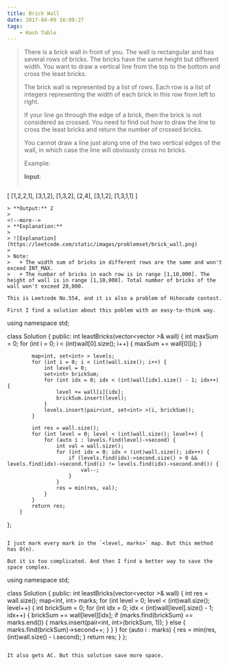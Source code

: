 ```yaml
---
title: Brick Wall
date: 2017-04-09 16:09:27
tags:
    - Hash Table
---
```


> There is a brick wall in front of you. The wall is rectangular and has several rows of bricks. The bricks have the same height but different width. You want to draw a vertical line from the top to the bottom and cross the least bricks.
>
> The brick wall is represented by a list of rows. Each row is a list of integers representing the width of each brick in this row from left to right.
>
> If your line go through the edge of a brick, then the brick is not considered as crossed. You need to find out how to draw the line to cross the least bricks and return the number of crossed bricks.
>
> You cannot draw a line just along one of the two vertical edges of the wall, in which case the line will obviously cross no bricks.
>
> Example:
>
> **Input**:
>```
[
    [1,2,2,1],
    [3,1,2],
    [1,3,2],
    [2,4],
    [3,1,2],
    [1,3,1,1]
]
```
> **Output:** 2
>
<!--more-->
> **Explanation:**
>
> ![Explanation](https://leetcode.com/static/images/problemset/brick_wall.png)
>
> Note:
>   + The width sum of bricks in different rows are the same and won't exceed INT_MAX.
>   + The number of bricks in each row is in range [1,10,000]. The height of wall is in range [1,10,000]. Total number of bricks of the wall won't exceed 20,000.

This is Leetcode No.554, and it is also a problem of Hihocode contest.

First I find a solution about this poblem with an easy-to-think way.

```
using namespace std;

class Solution {
    public:
        int leastBricks(vector<vector<int> >& wall) {
            int maxSum = 0;
            for (int i = 0; i < (int)wall[0].size(); i++) {
                maxSum += wall[0][i];
            }

            map<int, set<int> > levels;
            for (int i = 0; i < (int)wall.size(); i++) {
                int level = 0;
                set<int> brickSum;
                for (int idx = 0; idx < (int)wall[idx].size() - 1; idx++) {
                    level += wall[i][idx];
                    brickSum.insert(level);
                }
                levels.insert(pair<int, set<int> >(i, brickSum));
            }

            int res = wall.size();
            for (int level = 0; level < (int)wall.size(); level++) {
                for (auto i : levels.find(level)->second) {
                    int val = wall.size();
                    for (int idx = 0; idx < (int)wall.size(); idx++) {
                        if (levels.find(idx)->second.size() > 0 && levels.find(idx)->second.find(i) != levels.find(idx)->second.end()) {
                            val--;
                        }
                    }
                    res = min(res, val);
                }
            }
            return res;
        }
};
```

I just mark every mark in the `<level, marks>` map. But this method has O(n).

But it is too complicated. And then I find a better way to save the space complex.

```
using namespace std;

class Solution {
    public:
        int leastBricks(vector<vector<int> >& wall) {
            int res = wall.size();
            map<int, int> marks;
            for (int level = 0; level < (int)wall.size(); level++) {
                int brickSum = 0;
                for (int idx = 0; idx < (int)wall[level].size() - 1; idx++) {
                    brickSum += wall[level][idx];
                    if (marks.find(brickSum) == marks.end()) {
                        marks.insert(pair<int, int>(brickSum, 1));
                    } else {
                        marks.find(brickSum)->second++;
                    }
                }
            }
            for (auto i : marks) {
                res = min(res, (int)wall.size() - i.second);
            }
            return res;
        }
};
```

It also gets AC. But this solution save more space.
